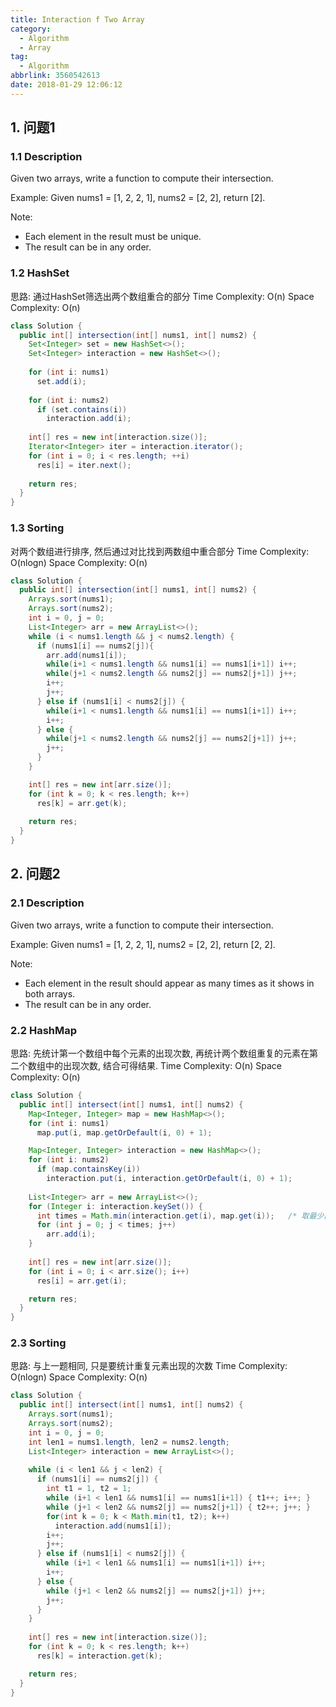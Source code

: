 ```yaml
---
title: Interaction f Two Array
category:
  - Algorithm
  - Array
tag:
  - Algorithm
abbrlink: 3560542613
date: 2018-01-29 12:06:12
---
```


## 1. 问题1
### 1.1 Description
Given two arrays, write a function to compute their intersection.

Example: 
Given nums1 = [1, 2, 2, 1], nums2 = [2, 2], return [2].

Note:
* Each element in the result must be unique.
* The result can be in any order.

### 1.2 HashSet
思路: 通过HashSet筛选出两个数组重合的部分
Time Complexity: O(n)
Space Complexity: O(n)
```java
class Solution {
  public int[] intersection(int[] nums1, int[] nums2) {
    Set<Integer> set = new HashSet<>();
    Set<Integer> interaction = new HashSet<>();
    
    for (int i: nums1)
      set.add(i);
    
    for (int i: nums2)
      if (set.contains(i))
        interaction.add(i);
    
    int[] res = new int[interaction.size()];
    Iterator<Integer> iter = interaction.iterator();
    for (int i = 0; i < res.length; ++i)
      res[i] = iter.next();
  
    return res;
  }
}
```

### 1.3 Sorting
对两个数组进行排序, 然后通过对比找到两数组中重合部分
Time Complexity: O(nlogn)
Space Complexity: O(n)
```java
class Solution {
  public int[] intersection(int[] nums1, int[] nums2) {
    Arrays.sort(nums1);
    Arrays.sort(nums2);
    int i = 0, j = 0;
    List<Integer> arr = new ArrayList<>();
    while (i < nums1.length && j < nums2.length) {
      if (nums1[i] == nums2[j]){
        arr.add(nums1[i]);
        while(i+1 < nums1.length && nums1[i] == nums1[i+1]) i++;
        while(j+1 < nums2.length && nums2[j] == nums2[j+1]) j++;
        i++;
        j++;
      } else if (nums1[i] < nums2[j]) {
        while(i+1 < nums1.length && nums1[i] == nums1[i+1]) i++;
        i++;
      } else {
        while(j+1 < nums2.length && nums2[j] == nums2[j+1]) j++;
        j++;
      }
    }

    int[] res = new int[arr.size()];
    for (int k = 0; k < res.length; k++)
      res[k] = arr.get(k);
  
    return res;
  }
}
```



## 2. 问题2
### 2.1 Description
Given two arrays, write a function to compute their intersection.

Example:
Given nums1 = [1, 2, 2, 1], nums2 = [2, 2], return [2, 2].

Note:
* Each element in the result should appear as many times as it shows in both arrays.
* The result can be in any order.

### 2.2 HashMap
思路: 先统计第一个数组中每个元素的出现次数, 再统计两个数组重复的元素在第二个数组中的出现次数, 结合可得结果.
Time Complexity: O(n)
Space Complexity: O(n)
```java
class Solution {
  public int[] intersect(int[] nums1, int[] nums2) {
    Map<Integer, Integer> map = new HashMap<>();
    for (int i: nums1)
      map.put(i, map.getOrDefault(i, 0) + 1);

    Map<Integer, Integer> interaction = new HashMap<>();
    for (int i: nums2)
      if (map.containsKey(i))
        interaction.put(i, interaction.getOrDefault(i, 0) + 1);
    
    List<Integer> arr = new ArrayList<>();
    for (Integer i: interaction.keySet()) {
      int times = Math.min(interaction.get(i), map.get(i));   /* 取最少出现次数 */
      for (int j = 0; j < times; j++)
        arr.add(i);
    }
    
    int[] res = new int[arr.size()];
    for (int i = 0; i < arr.size(); i++)
      res[i] = arr.get(i);

    return res;
  }
}
```

### 2.3 Sorting
思路: 与上一题相同, 只是要统计重复元素出现的次数
Time Complexity: O(nlogn)
Space Complexity: O(n)
```java
class Solution {
  public int[] intersect(int[] nums1, int[] nums2) {
    Arrays.sort(nums1);
    Arrays.sort(nums2);
    int i = 0, j = 0;
    int len1 = nums1.length, len2 = nums2.length;
    List<Integer> interaction = new ArrayList<>();
    
    while (i < len1 && j < len2) {
      if (nums1[i] == nums2[j]) {
        int t1 = 1, t2 = 1;
        while (i+1 < len1 && nums1[i] == nums1[i+1]) { t1++; i++; }
        while (j+1 < len2 && nums2[j] == nums2[j+1]) { t2++; j++; }
        for(int k = 0; k < Math.min(t1, t2); k++)
          interaction.add(nums1[i]);
        i++;
        j++;
      } else if (nums1[i] < nums2[j]) {
        while (i+1 < len1 && nums1[i] == nums1[i+1]) i++;
        i++;
      } else {
        while (j+1 < len2 && nums2[j] == nums2[j+1]) j++;
        j++;
      }
    }
    
    int[] res = new int[interaction.size()];
    for (int k = 0; k < res.length; k++)
      res[k] = interaction.get(k);

    return res;
  }
}
```
